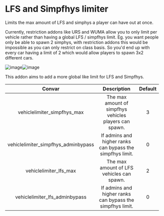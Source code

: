# LFS and Simpfhys limiter

Limits the max amount of LFS and simphys a player can have out at once.

Currently, restriction addons like URS and WUMA allow you to only limit per vehicle rather than having a global LFS / simpfhys limit.
Eg. you want people only be able to spawn 2 simphys, with restriction addons this would be impossible as you can only restrict on class basis.
So you'd end up with every car having a limit of 2 which would allow players to spawn 3x2 different cars.

![image](https://user-images.githubusercontent.com/69946827/183373617-cee711bf-4d12-45d6-8883-d8eec30901f9.png)![image](https://user-images.githubusercontent.com/69946827/183373680-82629acb-89b3-4e87-a18f-554ca1bb2580.png)


This addon aims to add a more global like limit for LFS and Simpfhys.

| Convar | Description | Default |
| :---: | :---: | :---: |
| vehiclelimiter_simpfhys_max | The max amount of simpfhys vehicles players can spawn. | 3 |
| vehiclelimiter_simpfhys_adminbypass | If admins and higher ranks can bypass the simpfhys limit. | 0 |
| vehiclelimiter_lfs_max | The max amount of LFS vehicles can spawn. | 2 |
| vehiclelimiter_lfs_adminbypass | If admins and higher ranks can bypass the simpfhys limit. | 0 |
